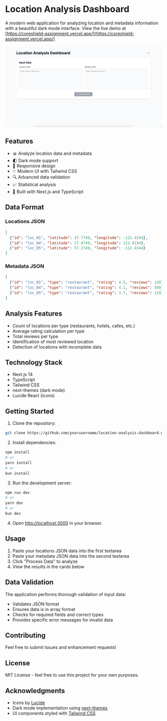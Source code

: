 # Location Analysis Dashboard

A modern web application for analyzing location and metadata information with a beautiful dark mode interface. View the live demo at [https://coreshield-assignment.vercel.app/](https://coreshield-assignment.vercel.app/)

![Location Analysis Dashboard](public/images/assignment-image.png)

## Features

- 📊 Analyze location data and metadata
- 🌓 Dark mode support
- 📱 Responsive design
- ✨ Modern UI with Tailwind CSS
- 🔍 Advanced data validation
- 📈 Statistical analysis
- 🚀 Built with Next.js and TypeScript

## Data Format

### Locations JSON
```json
[
  {"id": "loc_01", "latitude": 37.7749, "longitude": -122.4194},
  {"id": "loc_04", "latitude": 27.8749, "longitude": 122.4194},
  {"id": "loc_05", "latitude": 57.2749, "longitude": -112.4344}
]
```

### Metadata JSON
```json
[
  {"id": "loc_01", "type": "restaurant", "rating": 4.5, "reviews": 120},
  {"id": "loc_04", "type": "restaurant", "rating": 4.1, "reviews": 500},
  {"id": "loc_05", "type": "restaurant", "rating": 3.7, "reviews": 110}
]
```

## Analysis Features

- Count of locations per type (restaurants, hotels, cafes, etc.)
- Average rating calculation per type
- Total reviews per type
- Identification of most reviewed location
- Detection of locations with incomplete data

## Technology Stack

- Next.js 14
- TypeScript
- Tailwind CSS
- next-themes (dark mode)
- Lucide React (icons)

## Getting Started

1. Clone the repository:
```bash
git clone https://github.com/yourusername/location-analysis-dashboard.git
```

2. Install dependencies:
```bash
npm install
# or
yarn install
# or
bun install
```

3. Run the development server:
```bash
npm run dev
# or
yarn dev
# or
bun dev
```

4. Open [http://localhost:3000](http://localhost:3000) in your browser.

## Usage

1. Paste your locations JSON data into the first textarea
2. Paste your metadata JSON data into the second textarea
3. Click "Process Data" to analyze
4. View the results in the cards below

## Data Validation

The application performs thorough validation of input data:
- Validates JSON format
- Ensures data is in array format
- Checks for required fields and correct types
- Provides specific error messages for invalid data

## Contributing

Feel free to submit issues and enhancement requests!

## License

MIT License - feel free to use this project for your own purposes.

## Acknowledgments

- Icons by [Lucide](https://lucide.dev/)
- Dark mode implementation using [next-themes](https://github.com/pacocoursey/next-themes)
- UI components styled with [Tailwind CSS](https://tailwindcss.com/)